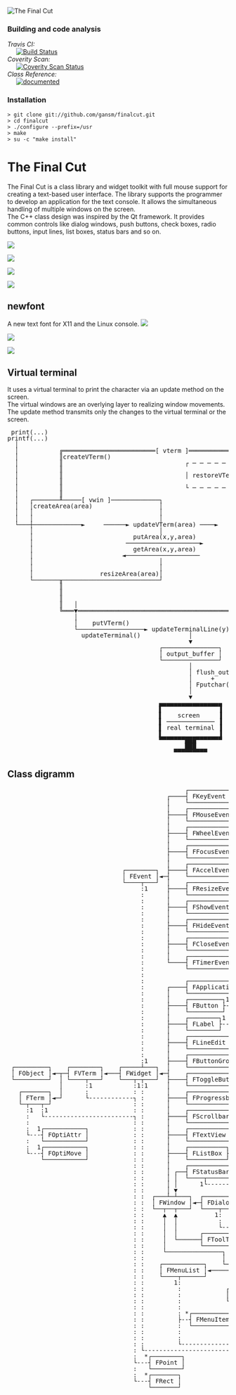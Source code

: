 ![The Final Cut](logo/png/finalcut-logo.png)

### Building and code analysis
*Travis CI:*<br />
&#160;&#160;&#160;&#160;&#160;[![Build Status](https://travis-ci.org/gansm/finalcut.svg?branch=master)](https://travis-ci.org/gansm/finalcut) <br />
*Coverity Scan:*<br />
&#160;&#160;&#160;&#160;&#160;[![Coverity Scan Status](https://scan.coverity.com/projects/6508/badge.svg)](https://scan.coverity.com/projects/6508) <br />
*Class Reference:*<br />
&#160;&#160;&#160;&#160;&#160;[![documented](https://codedocs.xyz/gansm/finalcut.svg)](https://codedocs.xyz/gansm/finalcut/hierarchy.html)

### Installation
```
> git clone git://github.com/gansm/finalcut.git
> cd finalcut
> ./configure --prefix=/usr
> make
> su -c "make install"
```

The Final Cut
=============
The Final Cut is a class library and widget toolkit with full mouse support for creating a text-based user interface. The library supports the programmer to develop an application for the text console. It allows the simultaneous handling of multiple windows on the screen.  
The C++ class design was inspired by the Qt framework. It provides common controls like dialog windows, push buttons, check boxes, radio buttons, input lines, list boxes, status bars and so on.

![](doc/fileopen-dialog.png)  

![](doc/progress-bar.png)  

![](doc/textview.png)  

![](doc/Mandelbrot.png)  


newfont
-------
A new text font for X11 and the Linux console.
![](doc/newfont1.png)  

![](doc/newfont2.png)

![](doc/calculator.png)


Virtual terminal
----------------
It uses a virtual terminal to print the character via an update method on the screen.  
The virtual windows are an overlying layer to realizing window movements.  
The update method transmits only the changes to the virtual terminal or the screen.

<pre style="line-height: 1 !important;">
 print(...)
printf(...)
  │
  │           ╔═════════════════════════[ vterm ]═════════════════════════╗
  │           ║createVTerm()                                              ║
  │           ║                                 ┌ ─ ─ ─ ─ ─ ─ ─ ─ ─ ─ ─ ┐ ║
  │           ║                                                           ║
  │           ║                                 │ restoreVTerm(x,y,w,h) │ ║
  │           ║                                                           ║
  │           ║                                 └ ─ ─ ─ ─ ─ ─ ─ ─ ─ ─ ─ ┘ ║
  │           ║                                                           ║
  │   ┌───────╨─────[ vwin ]─────────────┐                                ║
  │   │createArea(area)                  │                                ║
  │   │                                  │                                ║
  │   │                                  │                                ║
  └───┼─────────────►     ──────► updateVTerm(area) ────►                 ║
      │                                  │                                ║
      │                           putArea(x,y,area)                       ║
      │                         ────────────────────►                     ║
      │                           getArea(x,y,area)                       ║
      │                        ◄────────────────────                      ║
      │                                  │                                ║
      │                                  │                                ║
      │                  resizeArea(area)│                                ║
      └───────╥──────────────────────────┘                                ║
              ║                                                           ║
              ║                                                           ║
              ║                                                           ║
              ║   │                                          resizeVTerm()║
              ╚═══▼═══════════════════════════════════════════════════════╝
                  │
                  │    putVTerm()
                  └──────────────────► updateTerminalLine(y)
                    updateTerminal()             │
                                                 ▼
                                         ┌───────────────┐
                                         │ output_buffer │
                                         └───────────────┘
                                                 │
                                                 │ flush_out() 
                                                 │     +
                                                 │ Fputchar(char)
                                                 │
                                                 ▼
                                         ▄▄▄▄▄▄▄▄▄▄▄▄▄▄▄▄▄
                                         ▌               ▐
                                         ▌    screen     ▐
                                         ▌ ───────────── ▐
                                         ▌ real terminal ▐
                                         ▌               ▐
                                         ▀▀▀▀▀▀▀███▀▀▀▀▀▀▀
                                                ███
                                             ▀▀▀▀▀▀▀▀▀
</pre>


Class digramm
-------------
<pre style="line-height: 1 !important;">
                                                ┌───────────┐
                                           ┌────┤ FKeyEvent │
                                           │    └───────────┘
                                           │    ┌─────────────┐
                                           ├────┤ FMouseEvent │
                                           │    └─────────────┘
                                           │    ┌─────────────┐
                                           ├────┤ FWheelEvent │
                                           │    └─────────────┘
                                           │    ┌─────────────┐
                                           ├────┤ FFocusEvent │
                                           │    └─────────────┘
                                           │    ┌─────────────┐
                               ┌────────┐  ├────┤ FAccelEvent │
                               │ FEvent │◄─┤    └─────────────┘
                               └────┬───┘  │    ┌──────────────┐
                                    :1     ├────┤ FResizeEvent │
                                    :      │    └──────────────┘
                                    :      │    ┌────────────┐
                                    :      ├────┤ FShowEvent │
                                    :      │    └────────────┘
                                    :      │    ┌────────────┐
                                    :      ├────┤ FHideEvent │
                                    :      │    └────────────┘
                                    :      │    ┌─────────────┐
                                    :      ├────┤ FCloseEvent │
                                    :      │    └─────────────┘
                                    :      │    ┌─────────────┐
                                    :      └────┤ FTimerEvent │
                                    :           └─────────────┘
                                    :
                                    :           ┌──────────────┐
                                    :      ┌────┤ FApplication │
                                    :      │    └──────────────┘
                                    :      │    ┌─────────┐1
                                    :      ├────┤ FButton ├-----------------------------┐
                                    :      │    └─────────┘                             :
                                    :      │    ┌────────┐1                             :
                                    :      ├────┤ FLabel ├------------------------------┐
                                    :      │    └────────┘                              :
                                    :      │    ┌───────────┐1                          :
                                    :      ├────┤ FLineEdit ├---------------------------┐
                                    :      │    └───────────┘                           :
                                    :      │    ┌──────────────┐      ┌──────────────┐1 :
                                    :1     ├────┤ FButtonGroup │   ┌──┤ FRadioButton ├--┐
 ┌─────────┐    ┌────────┐    ┌─────┴───┐  │    └──────────────┘   │  └──────────────┘  :
 │ FObject │◄─┬─┤ FVTerm │◄───┤ FWidget │◄─┤    ┌───────────────┐  │  ┌───────────┐1    :
 └─────────┘  │ └────┬───┘    └───┬─┬───┘  ├────┤ FToggleButton │◄─┼──┤ FCheckBox ├-----┐
              │      :1           :1:1     │    └───────────────┘  │  └───────────┘     :
   ┌───────┐  │      :            : :      │    ┌──────────────┐   │  ┌─────────┐1      :
   │ FTerm │◄─┘      └------------┐ :      ├────┤ FProgressbar │   └──┤ FSwitch ├-------┐
   └─┬───┬─┘                      : :      │    └──────────────┘      └─────────┘       :
     :1  :1                       : :      │    ┌────────────┐                          :  *┌─────────┐
     :   └------------------------┐ :      ├────┤ FScrollbar │                          ├---┤ FString │
     :                            : :      │    └────────────┘                          :   └─────────┘
     :  1┌───────────┐            : :      │    ┌───────────┐1                          :
     └---┤ FOptiAttr │            : :      ├────┤ FTextView ├---------------------------┘
     :   └───────────┘            : :      │    └───────────┘                           :
     :  1┌───────────┐            : :      │    ┌──────────┐1     *┌──────────────┐1    :
     └---┤ FOptiMove │            : :      ├────┤ FListBox ├-------┤ FListBoxItem ├-----┘
         └───────────┘            : :      │    └──────────┘       └──────────────┘     :
                                  : :      │    ┌────────────┐1   *┌────────────┐1      :
                                  : :      │ ┌──┤ FStatusBar ├-----┤ FStatusKey ├-------┘
                                  : :      │ │  └────┬───────┘     └────────────┘       :
                                  : :      │ │      1└----------------------------------┘
                                  : :      │ ▼                       ┌─────────────┐1   :
                                  : :  ┌───┴─┴───┐  ┌─────────┐   ┌──┤ FFileDialog ├----┘
                                  : :  │ FWindow │◄─┤ FDialog │◄──┤  └─────────────┘    :
                                  : :  └──┬──┬───┘  └────┬────┘   │  ┌─────────────┐1   :
                                  : :     ▲  ▲          1:        └──┤ FMessageBox ├----┘
                                  : :     │  │           :           └─────────────┘    :
                                  : :     │  │           └------------------------------┘
                                  : :     │  │      ┌──────────┐                        :
                                  : :     │  └──────┤ FToolTip ├------------------------┘
                                  : :     │         └──────────┘                        :
                                  : :     └───────────────┐          ┌──────────┐       :
                                  : :                     │      ┌───┤ FMenuBar │       :
                                  : :    ┌───────────┐    └──────┤   └──────────┘       :
                                  : :    │ FMenuList │◄──────────┤   ┌───────┐          :
                                  : :    └────┬──────┘           └───┤ FMenu │◄──┐      :
                                  : :        1:                      └───────┘   │      :
                                  : :         :            ┌─────────────────┐   │      :
                                  : :         :            │ FDialogListMenu ├───┘      :
                                  : :         :            └─────────────────┘          :
                                  : :         :                    ┌────────────────┐*  :
                                  : :         : *┌───────────┐  ┌──┤ FCheckMenuItem ├-┐ :
                                  : :         ├--┤ FMenuItem │◄─┤  └────────────────┘ : :
                                  : :         :  └───────────┘  │  ┌────────────────┐*: :
                                  : :         :                 └──┤ FRadioMenuItem ├-┤ :
                                  : :         :                    └────────────────┘ : :
                                  : :         └---------------------------------------┘ :
                                  : └---------------------------------------------------┘
                                  :  *┌────────┐
                                  └---┤ FPoint │
                                  :   └────────┘
                                  :  *┌───────┐
                                  └---┤ FRect │
                                      └───────┘
</pre>
